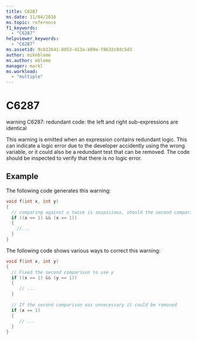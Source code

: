 ```yaml
---
title: C6287
ms.date: 11/04/2016
ms.topic: reference
f1_keywords:
  - "C6287"
helpviewer_keywords:
  - "C6287"
ms.assetid: 9cb12641-8853-413a-b89e-f8b32c8dc5d3
author: mikeblome
ms.author: mblome
manager: markl
ms.workload:
  - "multiple"
---
```

# C6287
warning C6287: redundant code: the left and right sub-expressions are identical

 This warning is emitted when an expression contains redundant logic.  This can indicate a logic error due to the developer accidently using the wrong variable, or it could also be a redundant test that can be removed.  The code should be inspected to verify that there is no logic error.


## Example
 The following code generates this warning:

```cpp
void f(int x, int y)
{
  // comparing against x twice is suspicious, should the second comparison use y?
  if ((x == 1) && (x == 1))
  {
    //...
  }
}
```

 The following code shows various ways to correct this warning:

```cpp
void f(int x, int y)
{
  // Fixed the second comparison to use y
  if ((x == 1) && (y == 1))
  {
     // ...
  }
  
  // If the second comparison was unnecessary it could be removed
  if (x == 1)
  {
     // ...
  }
}
```
